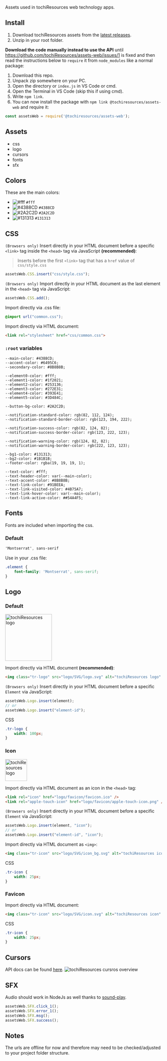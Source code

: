 Assets used in tochiResources web technology apps.

## Install
1. Download tochiResources assets from the [latest releases](https://github.com/@tochiresources/assets-web/releases/latest).
2. Unzip in your root folder.

**Download the code manually instead to use the API** until https://github.com/tochiResources/assets-web/issues/1 is fixed and then read the instructions below to `require` it from `node_modules` like a normal package:

1. Download this repo.
2. Unpack zip somewhere on your PC.
3. Open the directory or `index.js` in VS Code or cmd.
4. Open the Terminal in VS Code (skip this if using cmd).
5. Write `npm link`.
6. You can now install the package with `npm link @tochiresources/assets-web` and require it:

```js
const assetsWeb = require('@tochiresources/assets-web');
```

## Assets
- css
- logo
- cursors
- fonts
- sfx

## Colors
These are the main colors:
- ![#fff](https://placehold.co/15x15/fff/fff.png) `#fff`
- ![#4388CD](https://placehold.co/15x15/4388CD/4388CD.png) `#4388CD`
- ![#2A2C2D](https://placehold.co/15x15/2A2C2D/2A2C2D.png) `#2A2C2D`
- ![#131313](https://placehold.co/15x15/131313/131313.png) `#131313`

## CSS
`(Browsers only)` Insert directly in your HTML document before a specific `<link>` tag inside the `<head>` tag via JavaScript **(recommended)**:
> Inserts before the first `<link>` tag that has a `href` value of `css/style.css`
```js
assetsWeb.CSS.insert("css/style.css");
```

`(Browsers only)` Import directly in your HTML document as the last element in the `<head>` tag via JavaScript:
```js
assetsWeb.CSS.add();
```

Import directly via .css file:
```css
@import url("common.css");
```

Import directly via HTML document:
```html
<link rel="stylesheet" href="css/common.css">
```

### `:root` variables
	--main-color: #4388CD;
	--accent-color: #6495C6;
	--secondary-color: #8B8B8B;

	--element0-color: #fff;
	--element1-color: #1f2021;
	--element2-color: #253136;
	--element3-color: #272E31;
	--element4-color: #393E41;
	--element5-color: #3D484C;

	--button-bg-color: #2A2C2D;

	--notification-standard-color: rgb(82, 112, 124);
	--notification-standard-border-color: rgb(123, 194, 222);

	--notification-success-color: rgb(82, 124, 82);
	--notification-success-border-color: rgb(123, 222, 123);

	--notification-warning-color: rgb(124, 82, 82);
	--notification-warning-border-color: rgb(222, 123, 123);

	--bg1-color: #131313;
	--bg2-color: #1B1B1B;
	--footer-color: rgba(19, 19, 19, 1);

	--text-color: #fff;
	--text-header-color: var(--main-color);
	--text-accent-color: #8B8B8B;
	--text-link-color: #91BEEA;
	--text-link-visited-color: #4B75A7;
	--text-link-hover-color: var(--main-color);
	--text-link-active-color: ##54A4F5;

## Fonts
Fonts are included when importing the css.

### Default
```css
'Montserrat', sans-serif
```

Use in your .css file:
```css
.element {
    font-family: 'Montserrat', sans-serif;
}
```

## Logo
### Default
<img src="https://github.com/tochiResources/assets-web/assets/34287213/857f1d7c-5c84-4b8e-bc98-76f7ae406be2" alt="tochiResources logo" width="150px">

Import directly via HTML document **(recommended)**:
```html
<img class="tr-logo" src="logo/SVG/logo.svg" alt="tochiResources logo" />
```

`(Browsers only)` Insert directly in your HTML document before a specific `Element` via JavaScript:
```js
assetsWeb.Logo.insert(element);
// or
assetsWeb.Logo.insert("element-id");
```

CSS
```css
.tr-logo {
    width: 100px;
}
```

### Icon
<img src="https://github.com/tochiResources/assets-web/assets/34287213/1b124b5f-8a70-40c0-b423-9fd4a8d128e1" alt="tochiResources logo" width="70px">

Import directly via HTML document as an icon in the `<head>` tag:
```html
<link rel="icon" href="logo/favicon/favicon.ico" />
<link rel="apple-touch-icon" href="logo/favicon/apple-touch-icon.png" />
```

`(Browsers only)` Insert directly in your HTML document before a specific `Element` via JavaScript:
```js
assetsWeb.Logo.insert(element, "icon");
// or
assetsWeb.Logo.insert("element-id", "icon");
```

Import directly via HTML document as `<img>`:
```html
<img class="tr-icon" src="logo/SVG/icon_bg.svg" alt="tochiResources icon" />
```

CSS
```css
.tr-icon {
    width: 25px;
}
```

### Favicon
Import directly via HTML document:
```html
<img class="tr-icon" src="logo/SVG/icon.svg" alt="tochiResources icon" />
```

CSS
```css
.tr-icon {
    width: 25px;
}
```

## Cursors
API docs can be found [here](https://www.npmjs.com/package/@tochiresources/cursors).
![tochiResources cursros overview](https://github.com/tochiResources/cursors/assets/34287213/a4bd4efa-a946-4f0b-8764-f85f6cf4e3fb)

## SFX
Audio should work in NodeJs as well thanks to [sound-play](https://www.npmjs.com/package/sound-play).
```js
assetsWeb.SFX.click_1();
assetsWeb.SFX.error_1();
assetsWeb.SFX.msg();
assetsWeb.SFX.success();
```


## Notes
The urls are offline for now and therefore may need to be checked/adjusted to your project folder structure.
